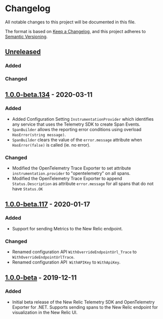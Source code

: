 # Changelog
All notable changes to this project will be documented in this file.

The format is based on [Keep a Changelog](https://keepachangelog.com/en/1.0.0/), and this project adheres to [Semantic Versioning](https://semver.org/spec/v2.0.0.html).

## [Unreleased]
### Added

### Changed


## [1.0.0-beta.134] - 2020-03-11
### Added
- Added Configuration Setting `InstrumentationProvider` which identifies any service that uses the Telemetry SDK to create Span Events.
- `SpanBuilder` allows the reporting error conditions using overload `HasError(string message)`.
- `SpanBuilder` clears the value of the `error.message` attribute when `HasError(false)` is called (ie. no error).

### Changed
- Modified the OpenTelemetry Trace Exporter to set attribute `instrumentation.provider` to "opentelemetry" on all spans.
- Modified the OpenTelemetry Trace Exporter to append `Status.Description` as attribute `error.message` for all spans that do not have `Status.OK`

## [1.0.0-beta.117] - 2020-01-17
### Added
- Support for sending Metrics to the New Relic endpoint.
### Changed
- Renamed configuration API `WithOverrideEndpointUrl_Trace` to `WithOverrideEndpointUrlTrace`.
- Renamed configuration API` WithAPIKey` to `WithApiKey`.

## [1.0.0-beta] - 2019-12-11
### Added
- Initial beta release of the New Relic Telemetry SDK and OpenTelemetry Exporter for .NET. Supports sending spans to the New Relic endpoint for visualization in the New Relic UI.



[Unreleased]: https://github.com/newrelic/newrelic-telemetry-sdk-dotnet/compare/v1.0.0-beta.134..HEAD
[1.0.0-beta.134]: https://github.com/newrelic/newrelic-telemetry-sdk-dotnet/compare/76cb4c5..v1.0.0-beta.134
[1.0.0-beta.117]: https://github.com/newrelic/newrelic-telemetry-sdk-dotnet/compare/v1.0.0-beta..76cb4c5
[1.0.0-beta]: https://github.com/newrelic/newrelic-telemetry-sdk-dotnet/releases/tag/v1.0.0-beta
